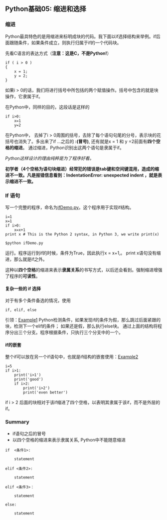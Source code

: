 ## Python基础05: 缩进和选择

### 缩进
Python最具特色的是用缩进来标明成块的代码。我下面以if选择结构来举例。if后面跟随条件，如果条件成立，则执行归属于if的一个代码块。

先看C语言的表达方式（**注意：这是C，不是Python!**）
```
if ( i > 0 )
{
    x = 1;
    y = 2;
}
```
如果i > 0的话，我们将进行括号中所包括的两个赋值操作。括号中包含的就是块操作，它隶属于if。

在Python中，同样的目的，这段话是这样的
```
if i>0:
    x=1
    y=2
```
在Python中， 去掉了i > 0周围的括号，去除了每个语句句尾的分号，表示块的花括号也消失了。多出来了if ...之后的 **:(冒号)**, 还有就是x = 1 和 y =2前面有**四个空格的缩进**。
通过缩进，Python识别出这两个语句是隶属于if。

*Python这样设计的理由纯粹是为了程序好看。*

**初学者（4个空格为语句块缩进）经常犯的错误是tab键和空间键混用，造成的缩进不一致。凡是报错信息看到：IndentationError: unexpected indent ，就是表示缩进不一致。**

### If 语句
写一个完整的程序，命名为[ifDemo.py](ifDemo.py)。这个程序用于实现if结构。
```
i=1
x=1
if i>0:
    x=x+1
print x # This is the Python 2 syntax, in Python 3, we write print(x)
```
```
$python ifDemo.py
```
运行。程序运行到if的时候，条件为True，因此执行x = x+1,。
print x语句没有缩进，那么就是if之外。

这种以**四个空格**的缩进来表示**隶属关系**的书写方式，以后还会看到。强制缩进增强了程序的**可读性**。

#### 复杂一些的 if 选择
对于有多个条件备选的情况，使用
```
if, elif, else
```
引领：[Example1](indentation1.py)
Python检测条件，如果发现if的条件为假，那么跳过后面紧跟的块，检测下一个elif的条件； 如果还是假，那么执行else块。
通过上面的结构将程序分出三个分支。程序根据条件，只执行三个分支中的一个。

#### if的嵌套
整个if可以放在另一个if语句中，也就是if结构的嵌套使用：[Example2](indentation2.py)
```
i=5
if i>1:
    print('i>1')
    print('good')
    if i>2:
        print('i>2')
        print('even better')
```
if i > 2 后面的块相对于该if缩进了四个空格，以表明其隶属于该if，而不是外层的if。

### Summary
* if语句之后的冒号
* 以四个空格的缩进来表示隶属关系, Python中不能随意缩进
```
if  <条件1>:

    statement

elif <条件2>:

    statement

elif <条件3>：

    statement

else:

    statement
```
